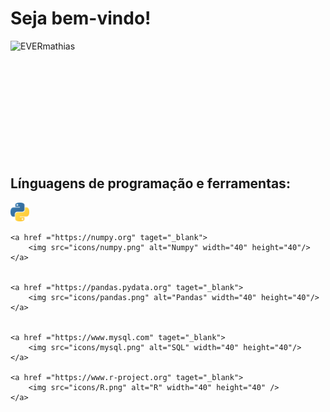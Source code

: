 # Seja bem-vindo! 



<div>
     <p>
        <img align="left" src="https://github-readme-stats.vercel.app/api?username=EVERmathias&theme=vision-friendly-dark&show_icons=true&hide_border=true&count_private=true" alt="EVERmathias">
     </p>

</div>


<br />
<br />
<br />
<br />
<br />
<br />
<br />
<br />
<br />
<br />
<br />



## Línguagens de programação e ferramentas:

<p align="left">
    <a href ="https://www.python.org" taget="_blank">
        <img src="icons/python.png" alt="SQL" width="30" height="30" />
    </a>


    <a href ="https://numpy.org" taget="_blank">
        <img src="icons/numpy.png" alt="Numpy" width="40" height="40"/>
    </a>


    <a href ="https://pandas.pydata.org" taget="_blank">
        <img src="icons/pandas.png" alt="Pandas" width="40" height="40"/>
    </a>


    <a href ="https://www.mysql.com" taget="_blank">
        <img src="icons/mysql.png" alt="SQL" width="40" height="40"/>
    </a>

    <a href ="https://www.r-project.org" taget="_blank">
        <img src="icons/R.png" alt="R" width="40" height="40" />
    </a>

</p>


